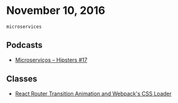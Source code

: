 # November 10, 2016

`microservices`

## Podcasts

- [Microserviços – Hipsters #17](http://hipsters.tech/microservicos-hipsters-17/)

## Classes

- [React Router Transition Animation and Webpack's CSS Loader](https://online.reacttraining.com/courses/reactjsfundamentals/lectures/763416)
